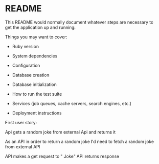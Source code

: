 # README

This README would normally document whatever steps are necessary to get the
application up and running.

Things you may want to cover:

* Ruby version

* System dependencies

* Configuration

* Database creation

* Database initialization

* How to run the test suite

* Services (job queues, cache servers, search engines, etc.)

* Deployment instructions

First user story:

Api gets a random joke from external Api and returns it 

As an API
in order to return a random joke
I'd need to fetch a random joke from external API

API makes a get request to " Joke"
API returns response

